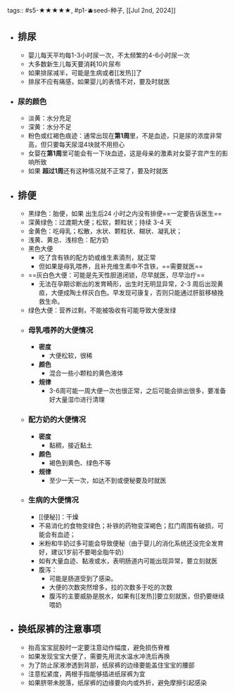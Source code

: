 tags:: #s5-★★★★★, #p1-🫐seed-种子, [[Jul 2nd, 2024]]

- ## 排尿
	- 婴儿每天平均每1-3小时尿一次，不太频繁的4-6小时尿一次
	- 大多数新生儿每天要消耗10片尿布
	- 如果排尿减半，可能是生病或者[[发热]]了
	- 排尿不应有痛感，如果婴儿的表情不对，要及时就医
- ### 尿的颜色
	- 淡黄：水分充足
	- 深黄：水分不足
	- 粉色或红褐色痕迹：通常出现在**第1周**里，不是血迹，只是尿的浓度非常高，但只要每天尿湿4块就不用担心
	- 女婴在**第1周**里可能会有一下块血迹，这是母亲的激素对女婴子宫产生的影响所致
	- 如果 **超过1周**还有这种情况就不正常了，要及时就医
- ## 排便
	- 黑绿色：胎便，如果 出生后24 小时之内没有排便==一定要告诉医生==
	- 深黄绿色：过渡期大便；松软，颗粒状；持续 3-4 天
	- 金黄色：吃母乳；松散，水状、颗粒状、糊状、凝乳状；
	- 浅黄、黄总、浅棕色：配方奶
	- 黑色大便
		- 吃了含有铁的配方奶或维生素滴剂，就正常
		- 但如果是母乳喂养，且补充维生素中不含铁，==需要就医==
	- ==灰白色大便：可能是先天性胆道闭锁，尽早就医，尽早治疗==
		- 无法在孕期诊断出的发育畸形，出生时无明显异常，2-3 周后出现黄疸，大便成陶土样灰白色。早发现可康复，否则只能通过肝脏移植挽救生命。
	- 绿色大便：营养过剩，不能被吸收有可能导致大便发绿
	- ### 母乳喂养的大便情况
		- **密度**
			- 大便松软，很稀
		- **颜色**
			- 混合一些小颗粒的黄色液体
		- **规律**
			- 3-6周可能一周大便一次也很正常，之后可能会排出很多，要准备好大量湿巾进行清理
	- ### 配方奶的大便情况
		- **密度**
			- 黏稠，接近黏土
		- **颜色**
			- 褐色到黄色、绿色不等
		- **规律**
			- 至少一天一次，如达不到或便秘要及时就医
	- ### 生病的大便情况
		- [[便秘]]：干燥
		- 不易消化的食物变绿色；补铁的药物变深褐色；肛门周围有破损，可能会有血迹；
		- 米粉和牛奶过多可能会导致便秘（由于婴儿的消化系统还没完全发育好，建议1岁前不要喝全脂牛奶）
		- 如有大量血迹、黏液或水，表明肠道内可能出现异常，要立刻就医
		- 腹泻：
			- 可能是肠道受到了感染。
			- 大便的次数突然增多，拉的次数多于吃的次数
			- 腹泻的主要威胁是脱水，如果有[[发热]]要立刻就医，但扔要继续喂奶
- ## 换纸尿裤的注意事项
	- 抬高宝宝屁股时一定要注意动作幅度，避免损伤脊椎
	- 如果发现宝宝大便了，需要先用流水温水冲洗后再换
	- 为了防止尿液渗透到背部，纸尿裤的边缘要能盖住宝宝的腰部
	- 注意松紧度，两根手指能够插进纸尿裤为宜
	- 如果脐带未脱落，纸尿裤的边缘要向内或外折，避免摩擦引起感染